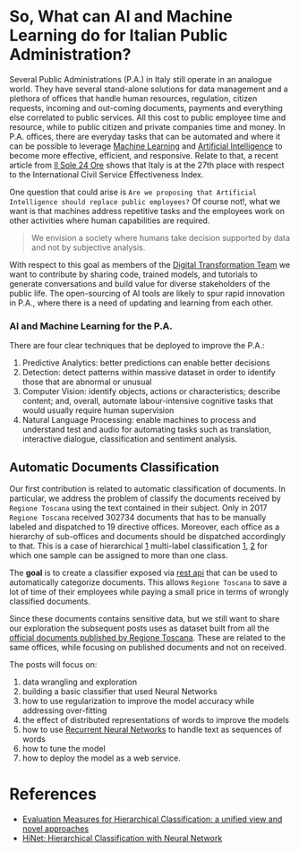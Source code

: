 # So, What can AI and Machine Learning do for Italian Public Administration?

Several Public Administrations (P.A.) in Italy still operate in an analogue world. They have several stand-alone solutions for data management and a plethora of offices that handle human resources, regulation, citizen requests, incoming and out-coming documents, payments and everything else correlated to public services.
All this cost to public employee time and resource, while to public citizen and private companies time and money.
In P.A. offices, there are everyday tasks that can be automated and where it can be possible to leverage [Machine Learning](https://en.wikipedia.org/wiki/Machine_learning) and [Artificial Intelligence](https://en.wikipedia.org/wiki/Artificial_intelligence) to become more effective, efficient, and responsive. Relate to that, a recent article from [Il Sole 24 Ore](http://www.infodata.ilsole24ore.com/2017/07/18/quanto-efficace-la-pubblica-amministrazione-italiana-lindice-oxford/) shows that Italy is at the 27th place with respect to the International Civil Service Effectiveness Index.

One question that could arise is `Are we proposing that Artificial Intelligence should replace public employees?` Of course not!, what we want is that machines address repetitive tasks and the employees work on other activities where human capabilities are required.

> We envision a society where humans take decision supported by data and not by subjective analysis.

With respect to this goal as members of the [Digital Transformation Team](https://teamdigitale.governo.it/en/) we want to contribute by
sharing code, trained models, and tutorials to generate conversations and build value for diverse stakeholders of the public life. The open-sourcing of AI tools are likely to spur rapid innovation in P.A., where there is a need of updating and learning from each other.

### AI and Machine Learning for the P.A.

There are four clear techniques that be deployed to improve the P.A.:

1. Predictive Analytics: better predictions can enable better decisions
2. Detection: detect patterns within massive dataset in order to identify those that are abnormal or unusual
3. Computer Vision: identify objects, actions or characteristics; describe content; and, overall, automate labour-intensive cognitive tasks that would usually require human supervision
4. Natural Language Processing: enable machines to process and understand test and audio for automating tasks such as translation, interactive dialogue, classification and sentiment analysis.

## Automatic Documents Classification

Our first contribution is related to automatic classification of documents. In particular, we address the problem of classify the documents received by `Regione Toscana` using the text contained in their subject. Only in 2017 `Regione Toscana` received 302734 documents that has to be manually labeled and dispatched to 19 directive offices. Moreover, each office as a hierarchy of sub-offices and documents should be dispatched accordingly to that. This is a case of hierarchical [1](https://en.wikipedia.org/wiki/Hierarchical_classifier) multi-label classification [1](https://en.wikipedia.org/wiki/Multi-label_classification), [2](http://scikit-learn.org/stable/modules/multiclass.html) for which one sample can be assigned to more than one class.

The **goal** is to create a classifier exposed via [rest api](https://en.wikipedia.org/wiki/Representational_state_transfer) that can be used to automatically categorize documents. This allows `Regione Toscana` to save a lot of time of their employees while paying a small price in terms of wrongly classified documents.

Since these documents contains sensitive data, but we still want to share our exploration the subsequent posts uses as dataset built from all the [official documents published by Regione Toscana](http://www.regione.toscana.it/regione/leggi-atti-e-normative/atti-regionali). These are related to the same offices, while focusing on published documents and not on received.

The posts will focus on:
1. data wrangling and exploration
2. building a basic classifier that used Neural Networks
3. how to use regularization to improve the model accuracy while addressing over-fitting
4. the effect of distributed representations of words to improve the models
5. how to use [Recurrent Neural Networks](http://karpathy.github.io/2015/05/21/rnn-effectiveness/) to handle text as sequences of words
6. how to tune the model
7. how to deploy the model as a web service.

# References
- [Evaluation Measures for Hierarchical Classification: a unified view and novel approaches](https://arxiv.org/abs/1306.6802)
- [HiNet: Hierarchical Classification with Neural Network](https://arxiv.org/abs/1705.11105)
